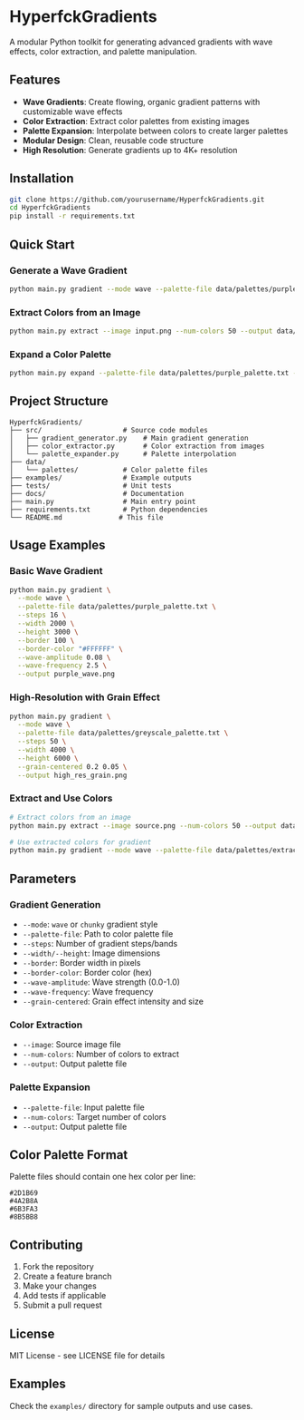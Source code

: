 # HyperfckGradients

A modular Python toolkit for generating advanced gradients with wave effects, color extraction, and palette manipulation.

## Features

- **Wave Gradients**: Create flowing, organic gradient patterns with customizable wave effects
- **Color Extraction**: Extract color palettes from existing images
- **Palette Expansion**: Interpolate between colors to create larger palettes
- **Modular Design**: Clean, reusable code structure
- **High Resolution**: Generate gradients up to 4K+ resolution

## Installation

```bash
git clone https://github.com/yourusername/HyperfckGradients.git
cd HyperfckGradients
pip install -r requirements.txt
```

## Quick Start

### Generate a Wave Gradient
```bash
python main.py gradient --mode wave --palette-file data/palettes/purple_palette.txt --steps 50 --output my_gradient.png
```

### Extract Colors from an Image
```bash
python main.py extract --image input.png --num-colors 50 --output data/palettes/extracted.txt
```

### Expand a Color Palette
```bash
python main.py expand --palette-file data/palettes/purple_palette.txt --num-colors 50 --output data/palettes/expanded.txt
```

## Project Structure

```
HyperfckGradients/
├── src/                    # Source code modules
│   ├── gradient_generator.py    # Main gradient generation
│   ├── color_extractor.py       # Color extraction from images
│   └── palette_expander.py      # Palette interpolation
├── data/
│   └── palettes/           # Color palette files
├── examples/               # Example outputs
├── tests/                  # Unit tests
├── docs/                   # Documentation
├── main.py                 # Main entry point
├── requirements.txt        # Python dependencies
└── README.md              # This file
```

## Usage Examples

### Basic Wave Gradient
```bash
python main.py gradient \
  --mode wave \
  --palette-file data/palettes/purple_palette.txt \
  --steps 16 \
  --width 2000 \
  --height 3000 \
  --border 100 \
  --border-color "#FFFFFF" \
  --wave-amplitude 0.08 \
  --wave-frequency 2.5 \
  --output purple_wave.png
```

### High-Resolution with Grain Effect
```bash
python main.py gradient \
  --mode wave \
  --palette-file data/palettes/greyscale_palette.txt \
  --steps 50 \
  --width 4000 \
  --height 6000 \
  --grain-centered 0.2 0.05 \
  --output high_res_grain.png
```

### Extract and Use Colors
```bash
# Extract colors from an image
python main.py extract --image source.png --num-colors 50 --output data/palettes/extracted.txt

# Use extracted colors for gradient
python main.py gradient --mode wave --palette-file data/palettes/extracted.txt --steps 50 --output reconstructed.png
```

## Parameters

### Gradient Generation
- `--mode`: `wave` or `chunky` gradient style
- `--palette-file`: Path to color palette file
- `--steps`: Number of gradient steps/bands
- `--width/--height`: Image dimensions
- `--border`: Border width in pixels
- `--border-color`: Border color (hex)
- `--wave-amplitude`: Wave strength (0.0-1.0)
- `--wave-frequency`: Wave frequency
- `--grain-centered`: Grain effect intensity and size

### Color Extraction
- `--image`: Source image file
- `--num-colors`: Number of colors to extract
- `--output`: Output palette file

### Palette Expansion
- `--palette-file`: Input palette file
- `--num-colors`: Target number of colors
- `--output`: Output palette file

## Color Palette Format

Palette files should contain one hex color per line:
```
#2D1B69
#4A2B8A
#6B3FA3
#8B5BB8
```

## Contributing

1. Fork the repository
2. Create a feature branch
3. Make your changes
4. Add tests if applicable
5. Submit a pull request

## License

MIT License - see LICENSE file for details

## Examples

Check the `examples/` directory for sample outputs and use cases.
